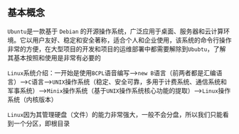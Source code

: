 ## 基本概念

`Ubuntu`是一款基于 `Debian` 的开源操作系统，广泛应用于桌面、服务器和云计算环境。它以用户友好、稳定和安全著称，适合个人和企业使用，该系统的命令行操作非常的方便，在大型项目的开发和项目的运维部署中都需要解除到`Ububtu`，了解其基本按照和使用是非常有必要的

`Linux`系统介绍：一开始是使用`BCPL`语音编写-->`new B`语言（前两者都是汇编语言）-->`C`语言-->`UNIX`操作系统（稳定、安全可靠，多用于计费系统、通信系统和军事系统）-->`Minix`操作系统（基于`UNIX`操作系统核心功能的提取）-->`Linux`操作系统（内核版本）

`Linux`因为其管理硬盘（文件）的能力非常强大，一般不会分盘，所以我们只能看到一个分区，即根目录